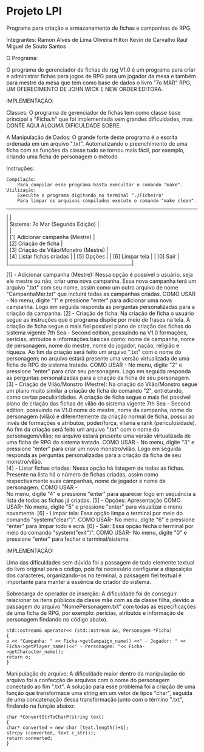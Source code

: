 # Projeto LPI
Programa para criação e armazenamento de fichas e campanhas de RPG.

Integrantes:
Ramon Alves de Lima Oliveira
Hilton Kevin de Carvalho
Raul Miguel de Souto Santos

O Programa:

O programa de gerenciador de fichas de rpg V1.0 é um programa para criar e administrar fichas para jogos de RPG para um jogador da mesa e também para mestre da mesa que tem como base de dados o livro "7o MAR" RPG, UM OFERECIMENTO DE JOHN WICK E NEW ORDER EDITORA.

IMPLEMENTAÇÃO:

Classes:
O programa de gerenciador de fichas tem como classe base principal a "Ficha.h" que foi implementada sem grandes dificuldades, mas CONTE AQUI ALGUMA DIFICULDADE SOBRE.

A Manipulação de Dados:
O grande forte deste programa é a escrita ordenada em um arquivo ".txt". Automatizando o preenchimento de uma ficha com as funções da classe tudo se tornou mais fácil, por exemplo, criando uma ficha de personagem o método

Instruções:

    Compilação:
        Para compilar esse programa basta execultar o comando "make".
    Utilização:
        Execulte o programa digitando no terminal "./Ficheiro"
        Para limpar os arquivos compilados execute o comando "make clean".
        

 ___________________________________________________ 
|                                                   |  
|       Sistema: 7o Mar (Segunda Edição)            |  
|                                                   |  
|       [1] Adicionar campanha (Mestre)             |  
|       [2] Criação de ficha                        |  
|       [3] Criação de Vilão/Monstro (Mestre)       |    
|       [4] Listar fichas criadas                   | 
|       [5] Opções                                  |
|       [6] Limpar tela                             |
|       [0] Sair                                    |
|___________________________________________________|

[1] - Adicionar campanha (Mestre):
    Nessa opção é possível o usuário, seja ele mestre ou não, criar uma nova campanha. Essa nova campanha terá um arquivo ".txt" com seu nome, assim como um outro arquivo de nome "CampanhaMar.txt" que 
    incluirá todas as campanhas criadas.
        COMO USAR - 
        No menu, digite "1" e pressione "enter" para adicionar uma nova campanha. Logo em seguida responda as perguntas personalizadas para a criação da campanha.
[2] - Criação de ficha:
    Na criação de ficha o usuário segue as instruções que o programa dispõe por meio de frases na tela.
    A criação de ficha segue o mais fiel possível plano de criação das fichas do sistema vigente 7th Sea - Second edition, possuindo na V1.0 formações, perícias, atributos e informações básicas como: nome de campanha, nome de personagem, nome do mestre, nome do jogador, nação, religião e riqueza. Ao fim da criação será feito um arquivo ".txt" com o nome do personagem; no arquivo estará presente uma versão virtualizada de uma ficha de RPG do sistema tratado.
        COMO USAR - 
        No menu, digite "2" e pressione "enter" para criar seu personagem. Logo em seguida responda as perguntas personalizadas para a criação da ficha de seu personagem.
[3] - Criação de Vilão/Monstro (Mestre):
    Na criação do Vilão/Monstro segue um plano muito similar a criação de ficha do comando "2", entretando, como certas peculiaridades. A criação de ficha segue o mais fiel possível plano de criação das fichas de vilão do sistema vigente 7th Sea - Second edition, possuindo na V1.0 nome do mestre, nome da campanha, nome do personagem (vilão) e diferentemente da criação normal de ficha, possui ao invés de formações e atributos, poder/força, vilania e rank (periculosidade). Ao fim da criação será feito um arquivo ".txt" com o nome do personagem/vilão; no arquivo estará presente uma versão virtualizada de uma ficha de RPG do sistema tratado.
        COMO USAR - 
        No menu, digite "3" e pressione "enter" para criar um novo monstro/vilão. Logo em seguida responda as perguntas personalizadas para a criação da ficha de seu monstro/vilão.    
[4] - Listar fichas criadas:
    Nessa opção há listagem de todas as fichas. Presente na lista há o número de fichas criadas, assim como respectivamente suas campanhas, nome de jogador e nome de personagem.
        COMO USAR -     
        No menu, digite "4" e pressione "enter" para aparecer logo em sequência a lista de todas as fichas já criadas. 
[5] - Opções:
    Apresentação 
        COMO USAR- 
        No menu, digite "5" e pressione "enter" para visualizar o menu novamente.
[6] - Limpar tela:
    Essa opção limpa o terminal por meio do comando "system("clear")".
        COMO USAR- 
        No menu, digite "6" e pressione "enter" para limpar todo e ecrã.
[0] - Sair:
    Essa opção fecha o terminal por meio do comando "system("exit")".
    COMO USAR- 
    No menu, digite "0" e pressione "enter" para fechar o terminal/sistema.

IMPLEMENTAÇÃO:

Uma das dificuldades sem dúvida foi a passagem de todo elemente textual do livro original para o código, pois foi necessário configurar a disposição dos caracteres, organizando-os no terminal, a passagem fiel textual é importante para manter a essência do criador do sistema.

Sobrecarga de operador de inserção:
A dificuldade foi de conseguir relacionar os ítens públicos da classe mãe com as da classe filha, devido a passagem do arquivo "NomePersonagem.txt" com todas as especificações de uma ficha de RPG, por exemplo: perícias, atributos e informação de personagem findando no código abaixo.

    std::ostream& operator<< (std::ostream &o, Personagem *Ficha)
    {
    o << "Campanha: " << Ficha->getCampaign_name() <<" - Jogador: " << Ficha->getPlayer_name()<<" - Personagem: "<< Ficha->getCharacter_name();
    return o;
    }

Manipulação de arquivo:
A dificuldade maior dentro da manipulação de arquivo foi a confecção de arquivos com o nome do personagem conectado ao fim ".txt". A solução para esse problema foi a criação de uma função que transformace uma string em um vetor de tipos "char", seguida de uma concatenação dessa transformação junto com o término ".txt", findando na função abaixo:

    char *ConvertStrToCharP(string text)
    {
    char* converted = new char [text.length()+1];
    strcpy (converted, text.c_str());
    return converted;
    }
